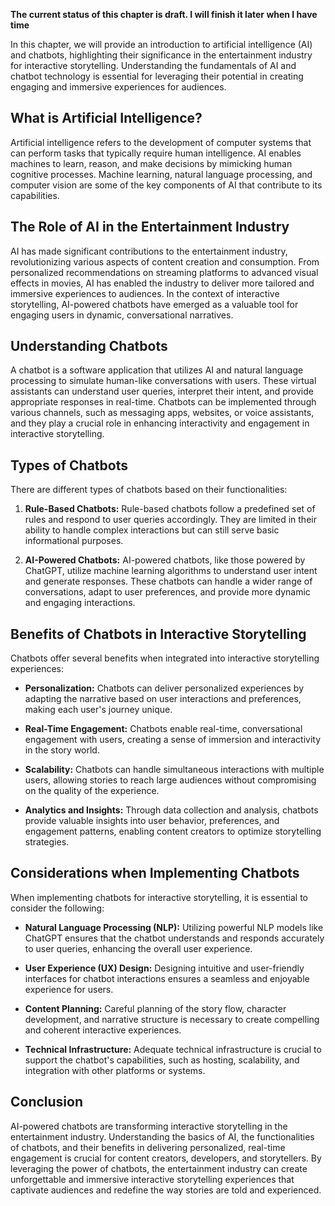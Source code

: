 **The current status of this chapter is draft. I will finish it later when I have time**

In this chapter, we will provide an introduction to artificial intelligence (AI) and chatbots, highlighting their significance in the entertainment industry for interactive storytelling. Understanding the fundamentals of AI and chatbot technology is essential for leveraging their potential in creating engaging and immersive experiences for audiences.

**What is Artificial Intelligence?**
------------------------------------

Artificial intelligence refers to the development of computer systems that can perform tasks that typically require human intelligence. AI enables machines to learn, reason, and make decisions by mimicking human cognitive processes. Machine learning, natural language processing, and computer vision are some of the key components of AI that contribute to its capabilities.

**The Role of AI in the Entertainment Industry**
------------------------------------------------

AI has made significant contributions to the entertainment industry, revolutionizing various aspects of content creation and consumption. From personalized recommendations on streaming platforms to advanced visual effects in movies, AI has enabled the industry to deliver more tailored and immersive experiences to audiences. In the context of interactive storytelling, AI-powered chatbots have emerged as a valuable tool for engaging users in dynamic, conversational narratives.

**Understanding Chatbots**
--------------------------

A chatbot is a software application that utilizes AI and natural language processing to simulate human-like conversations with users. These virtual assistants can understand user queries, interpret their intent, and provide appropriate responses in real-time. Chatbots can be implemented through various channels, such as messaging apps, websites, or voice assistants, and they play a crucial role in enhancing interactivity and engagement in interactive storytelling.

**Types of Chatbots**
---------------------

There are different types of chatbots based on their functionalities:

1. **Rule-Based Chatbots:** Rule-based chatbots follow a predefined set of rules and respond to user queries accordingly. They are limited in their ability to handle complex interactions but can still serve basic informational purposes.

2. **AI-Powered Chatbots:** AI-powered chatbots, like those powered by ChatGPT, utilize machine learning algorithms to understand user intent and generate responses. These chatbots can handle a wider range of conversations, adapt to user preferences, and provide more dynamic and engaging interactions.

**Benefits of Chatbots in Interactive Storytelling**
----------------------------------------------------

Chatbots offer several benefits when integrated into interactive storytelling experiences:

* **Personalization:** Chatbots can deliver personalized experiences by adapting the narrative based on user interactions and preferences, making each user's journey unique.

* **Real-Time Engagement:** Chatbots enable real-time, conversational engagement with users, creating a sense of immersion and interactivity in the story world.

* **Scalability:** Chatbots can handle simultaneous interactions with multiple users, allowing stories to reach large audiences without compromising on the quality of the experience.

* **Analytics and Insights:** Through data collection and analysis, chatbots provide valuable insights into user behavior, preferences, and engagement patterns, enabling content creators to optimize storytelling strategies.

**Considerations when Implementing Chatbots**
---------------------------------------------

When implementing chatbots for interactive storytelling, it is essential to consider the following:

* **Natural Language Processing (NLP):** Utilizing powerful NLP models like ChatGPT ensures that the chatbot understands and responds accurately to user queries, enhancing the overall user experience.

* **User Experience (UX) Design:** Designing intuitive and user-friendly interfaces for chatbot interactions ensures a seamless and enjoyable experience for users.

* **Content Planning:** Careful planning of the story flow, character development, and narrative structure is necessary to create compelling and coherent interactive experiences.

* **Technical Infrastructure:** Adequate technical infrastructure is crucial to support the chatbot's capabilities, such as hosting, scalability, and integration with other platforms or systems.

**Conclusion**
--------------

AI-powered chatbots are transforming interactive storytelling in the entertainment industry. Understanding the basics of AI, the functionalities of chatbots, and their benefits in delivering personalized, real-time engagement is crucial for content creators, developers, and storytellers. By leveraging the power of chatbots, the entertainment industry can create unforgettable and immersive interactive storytelling experiences that captivate audiences and redefine the way stories are told and experienced.
